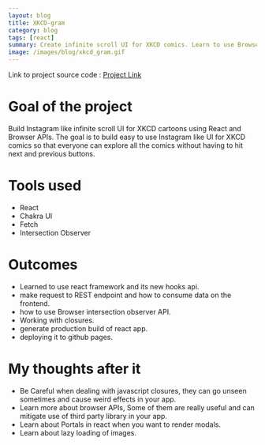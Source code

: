 ```yaml
---
layout: blog
title: XKCD-gram
category: blog
tags: [react]  
summary: Create infinite scroll UI for XKCD comics. Learn to use Browser APIs like fetch, Intersection Observer with React.
image: /images/blog/xkcd_gram.gif
---
```


Link to project source code : [Project Link](https://github.com/isbhargav/xkcd-gram)

# Goal of the project

Build Instagram like infinite scroll UI for XKCD cartoons using React and Browser APIs. The goal is to build easy to use Instagram like UI for XKCD comics so that everyone can explore all the comics without having to hit next and previous buttons.

# Tools used

- React
- Chakra UI
- Fetch
- Intersection Observer

# Outcomes

- Learned to use react framework and its new hooks api.
- make request to REST endpoint and how to consume data on the frontend.
- how to use Browser intersection observer API.
- Working with closures.
- generate production build of react app.
- deploying it to github pages.


# My thoughts after it

- Be Careful when dealing with javascript closures, they can go unseen sometimes and cause weird effects in your app.
- Learn more about browser APIs, Some of them are really useful and can mitigate use of third party library in your app.
- Learn about Portals in react when you want to render modals.
- Learn about lazy loading of images.
